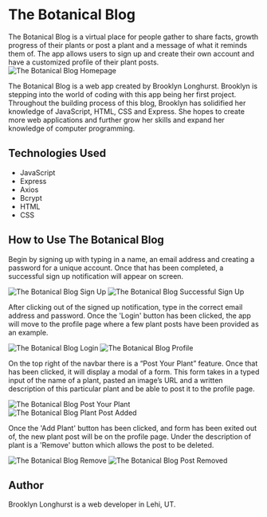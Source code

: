 # The Botanical Blog
The Botanical Blog is a virtual place for people gather to share facts, growth progress of their plants or post a plant and a message of what it reminds them of. The app allows users to sign up and create their own account and have a customized profile of their plant posts.
![The Botanical Blog Homepage](The-Botanical-Blog-Homepage.png)

The Botanical Blog is a web app created by Brooklyn Longhurst. Brooklyn is stepping into the world of coding with this app being her first project. Throughout the building process of this blog, Brooklyn has solidified her knowledge of JavaScript, HTML, CSS and Express. She hopes to create more web applications and further grow her skills and expand her knowledge of computer programming. 

## Technologies Used
* JavaScript
* Express
* Axios
* Bcrypt
* HTML
* CSS

## How to Use The Botanical Blog
Begin by signing up with typing in a name, an email address and creating a password for a unique account. Once that has been completed, a successful sign up notification will appear on screen.

![The Botanical Blog Sign Up](Sign-Up.png)
![The Botanical Blog Successful Sign Up](Successful-Sign-Up.png)

After clicking out of the signed up notification, type in the correct email address and password. Once the 'Login' button has been clicked, the app will move to the profile page where a few plant posts have been provided as an example. 

![The Botanical Blog Login](Login.png)
![The Botanical Blog Profile](Profile-Page.png)

On the top right of the navbar there is a “Post Your Plant” feature. Once that has been clicked, it will display a modal of a form. This form takes in a typed input of the name of a plant, pasted an image’s URL and a written description of this particular plant and be able to post it to the profile page.

![The Botanical Blog Post Your Plant](Post-Your-Plant.png)
![The Botanical Blog Plant Post Added](Updated-Profile.png)

Once the 'Add Plant' button has been clicked, and form has been exited out of, the new plant post will be on the profile page. Under the description of plant is a 'Remove' button which allows the post to be deleted. 

![The Botanical Blog Remove](Pressing-Remove.png)
![The Botanical Blog Post Removed](Removed-First-Post.png)

## Author
Brooklyn Longhurst is a web developer in Lehi, UT. 
